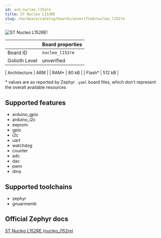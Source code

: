 ```yaml
---
id: arm_nucleo_l152re
title: ST Nucleo L152RE
slug: /hardware/catalog/boards/unverified/nucleo_l152re
---
```


[//]: # (This is an auto-generated file, do not edit! Changes to it will be lost upon re-generation)

![ST Nucleo L152RE!](/img/boards/arm/nucleo_l152re.jpg "ST Nucleo L152RE")

|                | Board properties     |
| -------------  | -------------------- |
| Board ID       | `nucleo_l152re` |
| Golioth Level  | unverified       |

| Architecture   | ARM |
| RAM*           | 80 kB |
| Flash*         | 512 kB |

\* values are as reported by Zephyr `.yaml` board files, which don't represent the overall available resources



## Supported features

* arduino_gpio
* arduino_i2c
* eeprom
* gpio
* i2c
* uart
* watchdog
* counter
* adc
* dac
* pwm
* dma

## Supported toolchains

* zephyr
* gnuarmemb

## Official Zephyr docs

[ST Nucleo L152RE (nucleo_l152re)](https://docs.zephyrproject.org/latest/boards/arm/nucleo_l152re/doc/index.html)
